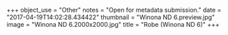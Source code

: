 +++
object_use = "Other"
notes = "Open for metadata submission."
date = "2017-04-19T14:02:28.434422"
thumbnail = "Winona ND 6.preview.jpg"
image = "Winona ND 6.2000x2000.jpg"
title = "Robe (Winona ND 6)"
+++
